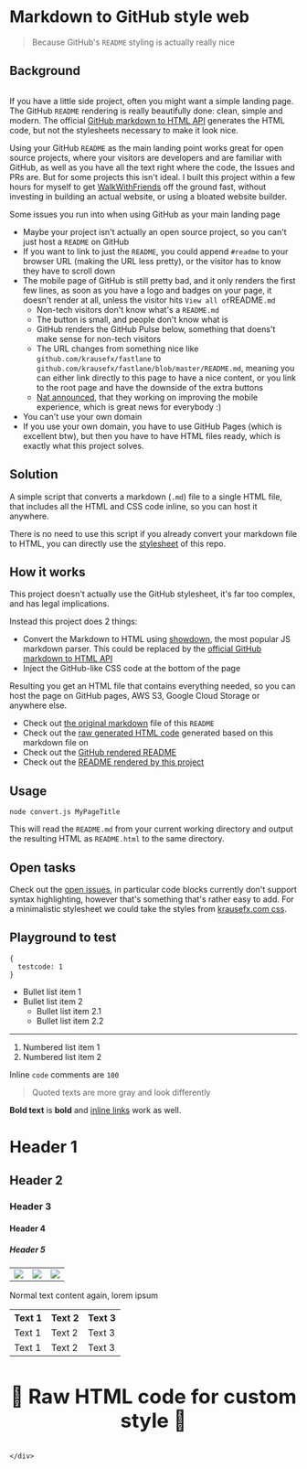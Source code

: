 <html>
<head>
    <title>markdown-to-html-github-style</title>
    <meta name="viewport" content="width=device-width, initial-scale=1">
</head>
<body>
    <div id='content'>
        <h1 id="markdown-to-github-style-web">Markdown to GitHub style web</h1>
        <blockquote>
            <p>Because GitHub's <code>README</code> styling is actually really nice</p>
        </blockquote>
        <h2 id="background">Background</h2>
        <p><a href="https://twitter.com/KrauseFx"><img src="https://img.shields.io/badge/author-@KrauseFx-blue.svg?style=flat" alt="" /></a></p>
        <p>If you have a little side project, often you might want a simple landing page. The GitHub <code>README</code> rendering is really beautifully done: clean, simple and modern. The official <a href="https://developer.github.com/v3/markdown/">GitHub markdown to HTML API</a> generates the HTML code, but not the stylesheets necessary to make it look nice.</p>
        <p>Using your GitHub <code>README</code> as the main landing point works great for open source projects, where your visitors are developers and are familiar with GitHub, as well as you have all the text right where the code, the Issues and PRs are. But for some projects this isn't ideal. I built this project within a few hours for myself to get <a href="https://walkwithfriends.net/">WalkWithFriends</a> off the ground fast, without investing in building an actual website, or using a bloated website builder.</p>
        <p>Some issues you run into when using GitHub as your main landing page</p>
        <ul>
            <li>Maybe your project isn't actually an open source project, so you can't just host a <code>README</code> on GitHub</li>
            <li>If you want to link to just the <code>README</code>, you could append <code>#readme</code> to your browser URL (making the URL less pretty), or the visitor has to know they have to scroll down</li>
            <li>
                The mobile page of GitHub is still pretty bad, and it only renders the first few lines, as soon as you have a logo and badges on your page, it doesn't render at all, unless the visitor hits <code>View all of</code>README<code>.md</code><ul>
                    <li>Non-tech visitors don't know what's a <code>README.md</code></li>
                    <li>The button is small, and people don't know what is</li>
                    <li>GitHub renders the GitHub Pulse below, something that doens't make sense for non-tech visitors</li>
                    <li>The URL changes from something nice like <code>github.com/krausefx/fastlane</code> to <code>github.com/krausefx/fastlane/blob/master/README.md</code>, meaning you can either link directly to this page to have a nice content, or you link to the root page and have the downside of the extra buttons</li>
                    <li><a href="https://twitter.com/natfriedman/status/1126544306712350721">Nat announced</a>, that they working on improving the mobile experience, which is great news for everybody :)</li>
                </ul>
            </li>
            <li>You can't use your own domain</li>
            <li>If you use your own domain, you have to use GitHub Pages (which is excellent btw), but then you have to have HTML files ready, which is exactly what this project solves.</li>
        </ul>
        <h2 id="solution">Solution</h2>
        <p>A simple script that converts a markdown (<code>.md</code>) file to a single HTML file, that includes all the HTML and CSS code inline, so you can host it anywhere.</p>
        <p>There is no need to use this script if you already convert your markdown file to HTML, you can directly use the <a href="https://github.com/KrauseFx/markdown-to-html-github-style/blob/master/style.css">stylesheet</a> of this repo.</p>
        <h2 id="how-it-works">How it works</h2>
        <p>This project doesn't actually use the GitHub stylesheet, it's far too complex, and has legal implications.</p>
        <p>Instead this project does 2 things:</p>
        <ul>
            <li>Convert the Markdown to HTML using <a href="https://github.com/showdownjs/showdown">showdown</a>, the most popular JS markdown parser. This could be replaced by the <a href="https://github.com/KrauseFx/markdown-to-html-github-style/issues/2">official GitHub markdown to HTML API</a></li>
            <li>Inject the GitHub-like CSS code at the bottom of the page</li>
        </ul>
        <p>Resulting you get an HTML file that contains everything needed, so you can host the page on GitHub pages, AWS S3, Google Cloud Storage or anywhere else.</p>
        <ul>
            <li>Check out <a href="https://github.com/KrauseFx/markdown-to-html-github-style/blob/master/README.md?raw=1">the original markdown</a> file of this <code>README</code></li>
            <li>Check out the <a href="https://github.com/KrauseFx/markdown-to-html-github-style/blob/master/index.html">raw generated HTML code</a> generated based on this markdown file on</li>
            <li>Check out the <a href="https://github.com/KrauseFx/markdown-to-html-github-style">GitHub rendered README</a></li>
            <li>Check out the <a href="https://markdown-to-github-style-web.com">README rendered by this project</a></li>
        </ul>
        <h2 id="usage">Usage</h2>
<pre><code>node convert.js MyPageTitle
</code></pre>
        <p>This will read the <code>README.md</code> from your current working directory and output the resulting HTML as <code>README.html</code> to the same directory.</p>
        <h2 id="open-tasks">Open tasks</h2>
        <p>Check out the <a href="https://github.com/KrauseFx/markdown-to-html-github-style/issues">open issues</a>, in particular code blocks currently don't support syntax highlighting, however that's something that's rather easy to add. For a minimalistic stylesheet we could take the styles from <a href="https://github.com/KrauseFx/krausefx.com/blob/021186e228e183904af68ad8fc500c35107f00ae/assets/main.scss#L345-L438">krausefx.com css</a>.</p>
        <h2 id="playground-to-test">Playground to test</h2>
<pre><code>{
  testcode: 1
}
</code></pre>
        <ul>
            <li>Bullet list item 1</li>
            <li>
                Bullet list item 2<ul>
                    <li>Bullet list item 2.1</li>
                    <li>Bullet list item 2.2</li>
                </ul>
            </li>
        </ul>
        <hr />
        <ol>
            <li>Numbered list item 1</li>
            <li>Numbered list item 2</li>
        </ol>
        <p>Inline <code>code</code> comments are <code>100</code></p>
        <blockquote>
            <p>Quoted texts are more gray and look differently</p>
        </blockquote>
        <p><strong>Bold text</strong> is <strong>bold</strong> and <a href="https://krausefx.com">inline links</a> work as well.</p>
        <h1 id="header-1">Header 1</h1>
        <h2 id="header-2">Header 2</h2>
        <h3 id="header-3">Header 3</h3>
        <h4 id="header-4">Header 4</h4>
        <h5 id="header-5">Header 5</h5>
        <table>
            <tr>
                <td>
                    <img src="demo/screenshot1_framed.jpg">
                </td>
                <td>
                    <img src="demo/screenshot2_framed.jpg">
                </td>
                <td>
                    <img src="demo/screenshot3_framed.jpg">
                </td>
            </tr>
        </table>
        <p>Normal text content again, lorem ipsum</p>
        <table>
            <tr>
                <th>
                    Text 1
                </th>
                <th>
                    Text 2
                </th>
                <th>
                    Text 3
                </th>
            </tr>
            <tr>
                <td>
                    Text 1
                </td>
                <td>
                    Text 2
                </td>
                <td>
                    Text 3
                </td>
            </tr>
            <tr>
                <td>
                    Text 1
                </td>
                <td>
                    Text 2
                </td>
                <td>
                    Text 3
                </td>
            </tr>
        </table>
        <h3 style="text-align: center; font-size: 35px; border: none">
            <a href="https://t.me/WalkWithFriendsBot" target="_blank" style="text-decoration: none;">
                🔰 Raw HTML code for custom style 🔰
            </a>
        </h3>

    </div>

</body>
</html>
